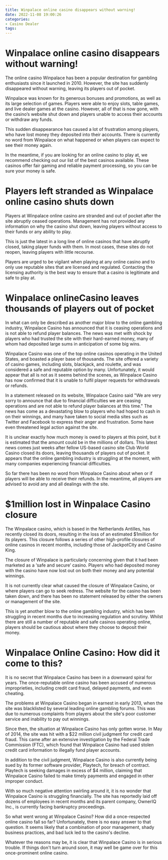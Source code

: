 ```yaml
---
title: Winpalace online casino disappears without warning!
date: 2022-11-08 19:00:26
categories:
- Casino Dealer
tags:
---
```



#  Winpalace online casino disappears without warning!

The online casino Winpalace has been a popular destination for gambling enthusiasts since it launched in 2010. However, the site has suddenly disappeared without warning, leaving its players out of pocket.

Winpalace was known for its generous bonuses and promotions, as well as its large selection of games. Players were able to enjoy slots, table games, and live dealer games at the casino. However, all of that is now gone, with the casino’s website shut down and players unable to access their accounts or withdraw any funds.

This sudden disappearance has caused a lot of frustration among players, who have lost money they deposited into their accounts. There is currently no word from Winpalace on what happened or when players can expect to see their money again.

In the meantime, if you are looking for an online casino to play at, we recommend checking out our list of the best casinos available. These casinos offer fair gaming and reliable payment processing, so you can be sure your money is safe.

#  Players left stranded as Winpalace online casino shuts down

Players at Winpalace online casino are stranded and out of pocket after the site abruptly ceased operations. Management has not provided any information on why the casino shut down, leaving players without access to their funds or any ability to play.

This is just the latest in a long line of online casinos that have abruptly closed, taking player funds with them. In most cases, these sites do not reopen, leaving players with little recourse.

Players are urged to be vigilant when playing at any online casino and to only use reputable sites that are licensed and regulated. Contacting the licensing authority is the best way to ensure that a casino is legitimate and safe to play at.

#  Winpalace onlineCasino leaves thousands of players out of pocket

In what can only be described as another major blow to the online gambling industry, Winpalace Casino has announced that it is ceasing operations and is not able to refund player balances. The news was met with shock by players who had trusted the site with their hard-earned money, many of whom had deposited large sums in anticipation of some big wins.

Winpalace Casino was one of the top online casinos operating in the United States, and boasted a player base of thousands. The site offered a variety of casino games, including slots, blackjack, and roulette, and was considered a safe and reputable option by many. Unfortunately, it would appear that all is not as it seems behind the scenes, as Winpalace Casino has now confirmed that it is unable to fulfil player requests for withdrawals or refunds.

In a statement released on its website, Winpalace Casino said "We are very sorry to announce that due to financial difficulties we are ceasing operations and are not able to refund player balances at this time." The news has come as a devastating blow to players who had hoped to cash in on their winnings, and many have taken to social media sites such as Twitter and Facebook to express their anger and frustration. Some have even threatened legal action against the site.

It is unclear exactly how much money is owed to players at this point, but it is estimated that the amount could be in the millions of dollars. This latest news comes just weeks after fellow US-based casino site Club World Casino closed its doors, leaving thousands of players out of pocket. It appears that the online gambling industry is struggling at the moment, with many companies experiencing financial difficulties.

So far there has been no word from Winpalace Casino about when or if players will be able to receive their refunds. In the meantime, all players are advised to avoid any and all dealings with the site.

#  $1million lost in Winpalace Casino closure

The Winpalace casino, which is based in the Netherlands Antilles, has recently closed its doors, resulting in the loss of an estimated $1million for its players. This closure follows a series of other high-profile closures of online casinos in recent months, including those of JackpotCity and Casino King.

The closure of Winpalace is particularly concerning given that it had been marketed as a ‘safe and secure’ casino. Players who had deposited money with the casino have now lost out on both their money and any potential winnings.

It is not currently clear what caused the closure of Winpalace Casino, or where players can go to seek redress. The website for the casino has been taken down, and there has been no statement released by either the owners or management of the site.

This is yet another blow to the online gambling industry, which has been struggling in recent months due to increasing regulation and scrutiny. Whilst there are still a number of reputable and safe casinos operating online, players should be cautious about where they choose to deposit their money.

#  Winpalace Online Casino: How did it come to this?

It is no secret that Winpalace Casino has been in a downward spiral for years. The once-reputable online casino has been accused of numerous improprieties, including credit card fraud, delayed payments, and even cheating.

The problems at Winpalace Casino began in earnest in early 2013, when the site was blacklisted by several leading online gambling forums. This was due to numerous complaints from players about the site's poor customer service and inability to pay out winnings.

Since then, the situation at Winpalace Casino has only gotten worse. In May of 2014, the site was hit with a $22 million civil judgment for credit card fraud. This came after an extensive investigation by the Federal Trade Commission (FTC), which found that Winpalace Casino had used stolen credit card information to illegally fund player accounts.

In addition to the civil judgment, Winpalace Casino is also currently being sued by its former software provider, Playtech, for breach of contract. Playtech is seeking damages in excess of $4 million, claiming that Winpalace Casino failed to make timely payments and engaged in other improper conduct.

With so much negative attention swirling around it, it is no wonder that Winpalace Casino is struggling financially. The site has reportedly laid off dozens of employees in recent months and its parent company, OwnerIQ Inc., is currently facing bankruptcy proceedings.

So what went wrong at Winpalace Casino? How did a once-respected online casino fall so far? Unfortunately, there is no easy answer to that question. It seems likely that a combination of poor management, shady business practices, and bad luck led to the casino's decline.

Whatever the reasons may be, it is clear that Winpalace Casino is in serious trouble. If things don't turn around soon, it may well be game over for this once-prominent online casino.